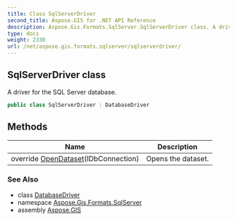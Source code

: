 ```yaml
---
title: Class SqlServerDriver
second_title: Aspose.GIS for .NET API Reference
description: Aspose.Gis.Formats.SqlServer.SqlServerDriver class. A driver for the SQL Server database
type: docs
weight: 2330
url: /net/aspose.gis.formats.sqlserver/sqlserverdriver/
---
```

## SqlServerDriver class

A driver for the SQL Server database.

```csharp
public class SqlServerDriver : DatabaseDriver
```

## Methods

| Name | Description |
| --- | --- |
| override [OpenDataset](../../aspose.gis.formats.sqlserver/sqlserverdriver/opendataset/)(IDbConnection) | Opens the dataset. |

### See Also

* class [DatabaseDriver](../../aspose.gis/databasedriver/)
* namespace [Aspose.Gis.Formats.SqlServer](../../aspose.gis.formats.sqlserver/)
* assembly [Aspose.GIS](../../)


